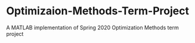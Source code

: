 # Optimizaion-Methods-Term-Project
A MATLAB implementation of Spring 2020 Optimization Methods term project
